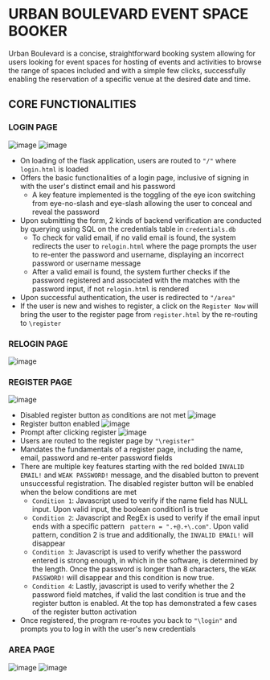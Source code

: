 # URBAN BOULEVARD EVENT SPACE BOOKER
Urban Boulevard is a concise, straightforward booking system allowing for users looking for event spaces for hosting of events and activities to browse the range of spaces included and with a simple few clicks, successfully enabling the reservation of a specific venue at the desired date and time.
## CORE FUNCTIONALITIES
### LOGIN PAGE
![image](https://github.com/wzngekj/EventSpaceBooker/assets/147592707/f2db5a7a-a0c5-491a-a9ae-ac3eb3e1ab7c)
![image](https://github.com/wzngekj/EventSpaceBooker/assets/147592707/532f6c95-5bb1-4a79-87b5-42bf664314dd)
- On loading of the flask application, users are routed to `"/"` where `login.html` is loaded
- Offers the basic functionalities of a login page, inclusive of signing in with the user's distinct email and his password
  * A key feature implemented is the toggling of the eye icon switching from eye-no-slash and eye-slash allowing the user to conceal and reveal the password
- Upon submitting the form, 2 kinds of backend verification are conducted by querying using SQL on the credentials table in `credentials.db`
  * To check for valid email, if no valid email is found, the system redirects the user to `relogin.html` where the page prompts the user to re-enter the password and username, displaying an incorrect password or username message
  * After a valid email is found, the system further checks if the password registered and associated with the matches with the password input, if not `relogin.html` is rendered
- Upon successful authentication, the user is redirected to `"/area"`
- If the user is new and wishes to register, a click on the `Register Now` will bring the user to the register page from `register.html` by the re-routing to `\register`
### RELOGIN PAGE
![image](https://github.com/wzngekj/EventSpaceBooker/assets/147592707/56ae2f2e-bc9e-4a57-b8f0-b38bb34adc8f)
### REGISTER PAGE
![image](https://github.com/wzngekj/EventSpaceBooker/assets/147592707/9663236a-ccac-4cef-a3c8-592e6fd9e6cf)
- Disabled register button as conditions are not met
![image](https://github.com/wzngekj/EventSpaceBooker/assets/147592707/4a5103f1-651b-40b7-9de0-dd7e937ec7f0)
- Register button enabled
![image](https://github.com/wzngekj/EventSpaceBooker/assets/147592707/b0fc97b7-1857-4629-8970-30736aca261b)
- Prompt after clicking register
![image](https://github.com/wzngekj/EventSpaceBooker/assets/147592707/121d22e4-ba4c-48b6-b839-6cd75542734a)
- Users are routed to the register page by `"\register"`
- Mandates the fundamentals of a register page, including the name, email, password and re-enter password fields
- There are multiple key features starting with the red bolded `INVALID EMAIL!` and `WEAK PASSWORD!` message, and the disabled button to prevent unsuccessful registration. The disabled register button will be enabled when the below conditions are met
  * `Condition 1`: Javascript used to verify if the name field has NULL input. Upon valid input, the boolean condition1 is true
  * `Condition 2`: Javascript and RegEx is used to verify if the email input ends with a specific pattern ` pattern = ".+@.+\.com"`. Upon valid pattern, condition 2 is true and additionally, the `INVALID EMAIL!` will disappear
  * `Condition 3`: Javascript is used to verify whether the password entered is strong enough, in which in the software, is determined by the length. Once the password is longer than 8 characters, the `WEAK PASSWORD!` will disappear and this condition is now true.
  * `Condition 4`: Lastly, javascript is used to verify whether the 2 password field matches, if valid the last condition is true and the register button is enabled. At the top has demonstrated a few cases of the register button activation
- Once registered, the program re-routes you back to `"\login"` and prompts you to log in with the user's new credentials
### AREA PAGE
![image](https://github.com/wzngekj/EventSpaceBooker/assets/147592707/729f6c51-a204-41f5-a92e-59b9822d2a53)
![image](https://github.com/wzngekj/EventSpaceBooker/assets/147592707/c6930600-2f1f-4493-bf57-fdf9964977ba)




